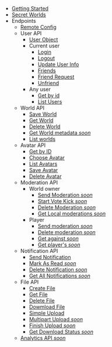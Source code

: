 - [Getting Started](README.md)
- [Secret Worlds](SecretWorlds.md)
- Endpoints
    - [Remote Config](RemoteConfig.md)
    - User API
        - [User Object](UserAPI/Object.md)
        - Current user
            - [Login](UserAPI/Login.md)
            - [Logout](UserAPI/Logout.md)
            - [Update User Info](UserAPI/UpdateInfo.md)
            - [Friends](UserAPI/Friends.md)
            - [Friend Request](UserAPI/FriendRequest.md)
            - [Unfriend](UserAPI/Unfriend.md)
        - Any user
            - [Get by id](UserAPI/GetByID.md)
            - [List Users](UserAPI/List.md)
    - World API
        - [Save World](WorldAPI/SaveWorld.md)
        - [Get World](WorldAPI/GetWorld.md)
        - [Delete World](WorldAPI/DeleteWorld.md)
        - [Get World metadata *soon*]()
        - [List worlds](WorldAPI/ListWorlds.md)
    - Avatar API
        - [Get by ID](AvatarAPI/GetByID.md)
        - [Choose Avatar](AvatarAPI/ChooseAvatar.md)
        - [List Avatars](AvatarAPI/ListAvatars.md)
        - [Save Avatar](AvatarAPI/SaveAvatar.md)
        - [Delete Avatar](AvatarAPI/DeleteAvatar.md)
    - Moderation API
        - World owner
            - [Send Moderation *soon*]()
            - [Start Vote Kick *soon*]()
            - [Delete Moderation *soon*]()
            - [Get Local moderations *soon*]()
        - Player
            - [Send moderation *soon*]()
            - [Delete moderation *soon*]()
            - [Get against *soon*]()
            - [Get player's *soon*]()
    - Notification API
        - [Send Notification](NotificationAPI/SendNotification.md)
        - [Mark As Read *soon*]()
        - [Delete Notification *soon*]()
        - [Get All Notifications *soon*]()
    - File API
        - [Create File](FileAPI/CreateFile.md)
        - [Get File](FileAPI/GetFile.md)
        - [Delete File](FileAPI/DeleteFile.md)
        - [Dowmload File](FileAPI/DownloadFile.md)
        - [Simple Upload](FileAPI/SimpleUpload.md)
        - [Multipart Upload *soon*]()
        - [Finish Upload *soon*]()
        - [Get Download Status *soon*]()
    - [Analytics API *soon*]()